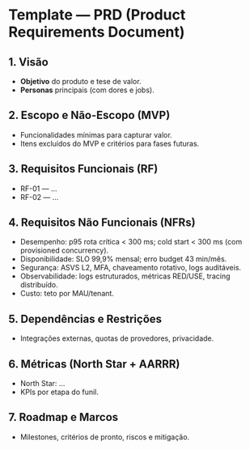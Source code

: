 # Template — PRD (Product Requirements Document)

## 1. Visão
- **Objetivo** do produto e tese de valor.
- **Personas** principais (com dores e jobs).

## 2. Escopo e Não-Escopo (MVP)
- Funcionalidades mínimas para capturar valor.
- Itens excluídos do MVP e critérios para fases futuras.

## 3. Requisitos Funcionais (RF)
- RF-01 — ...
- RF-02 — ...

## 4. Requisitos Não Funcionais (NFRs)
- Desempenho: p95 rota crítica < 300 ms; cold start < 300 ms (com provisioned concurrency).
- Disponibilidade: SLO 99,9% mensal; erro budget 43 min/mês.
- Segurança: ASVS L2, MFA, chaveamento rotativo, logs auditáveis.
- Observabilidade: logs estruturados, métricas RED/USE, tracing distribuído.
- Custo: teto por MAU/tenant.

## 5. Dependências e Restrições
- Integrações externas, quotas de provedores, privacidade.

## 6. Métricas (North Star + AARRR)
- North Star: ...
- KPIs por etapa do funil.

## 7. Roadmap e Marcos
- Milestones, critérios de pronto, riscos e mitigação.
